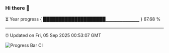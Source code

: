 ### Hi there 👋

⏳ Year progress { ████████████████████▁▁▁▁▁▁▁▁▁▁ } 67.68 %

---

⏰ Updated on Fri, 05 Sep 2025 00:53:07 GMT

![Progress Bar CI](https://github.com/Shyam-Makwana/GitHub-Actions-Demo/workflows/Progress%20Bar%20CI/badge.svg)
